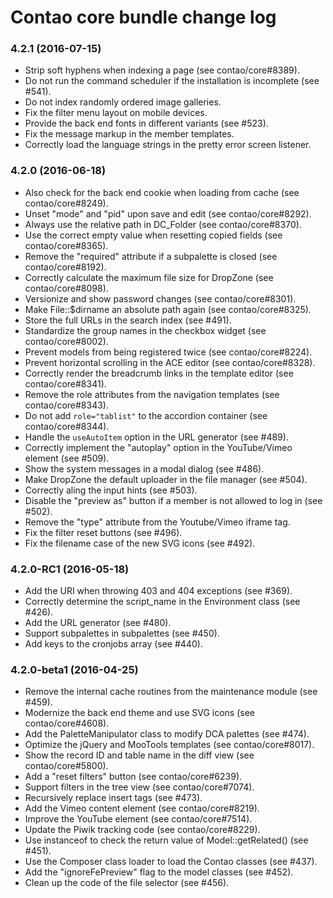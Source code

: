 # Contao core bundle change log

### 4.2.1 (2016-07-15)

 * Strip soft hyphens when indexing a page (see contao/core#8389).
 * Do not run the command scheduler if the installation is incomplete (see #541).
 * Do not index randomly ordered image galleries.
 * Fix the filter menu layout on mobile devices.
 * Provide the back end fonts in different variants (see #523).
 * Fix the message markup in the member templates.
 * Correctly load the language strings in the pretty error screen listener.

### 4.2.0 (2016-06-18)

 * Also check for the back end cookie when loading from cache (see contao/core#8249).
 * Unset "mode" and "pid" upon save and edit (see contao/core#8292).
 * Always use the relative path in DC_Folder (see contao/core#8370).
 * Use the correct empty value when resetting copied fields (see contao/core#8365).
 * Remove the "required" attribute if a subpalette is closed (see contao/core#8192).
 * Correctly calculate the maximum file size for DropZone (see contao/core#8098).
 * Versionize and show password changes (see contao/core#8301).
 * Make File::$dirname an absolute path again (see contao/core#8325).
 * Store the full URLs in the search index (see #491).
 * Standardize the group names in the checkbox widget (see contao/core#8002).
 * Prevent models from being registered twice (see contao/core#8224).
 * Prevent horizontal scrolling in the ACE editor (see contao/core#8328).
 * Correctly render the breadcrumb links in the template editor (see contao/core#8341).
 * Remove the role attributes from the navigation templates (see contao/core#8343).
 * Do not add `role="tablist"` to the accordion container (see contao/core#8344).
 * Handle the `useAutoItem` option in the URL generator (see #489).
 * Correctly implement the "autoplay" option in the YouTube/Vimeo element (see #509).
 * Show the system messages in a modal dialog (see #486).
 * Make DropZone the default uploader in the file manager (see #504).
 * Correctly aling the input hints (see #503).
 * Disable the "preview as" button if a member is not allowed to log in (see #502).
 * Remove the "type" attribute from the Youtube/Vimeo iframe tag.
 * Fix the filter reset buttons (see #496).
 * Fix the filename case of the new SVG icons (see #492).

### 4.2.0-RC1 (2016-05-18)

 * Add the URI when throwing 403 and 404 exceptions (see #369).
 * Correctly determine the script_name in the Environment class (see #426).
 * Add the URL generator (see #480).
 * Support subpalettes in subpalettes (see #450).
 * Add keys to the cronjobs array (see #440).

### 4.2.0-beta1 (2016-04-25)

 * Remove the internal cache routines from the maintenance module (see #459).
 * Modernize the back end theme and use SVG icons (see contao/core#4608).
 * Add the PaletteManipulator class to modify DCA palettes (see #474).
 * Optimize the jQuery and MooTools templates (see contao/core#8017).
 * Show the record ID and table name in the diff view (see contao/core#5800).
 * Add a "reset filters" button (see contao/core#6239).
 * Support filters in the tree view (see contao/core#7074).
 * Recursively replace insert tags (see #473).
 * Add the Vimeo content element (see contao/core#8219).
 * Improve the YouTube element (see contao/core#7514).
 * Update the Piwik tracking code (see contao/core#8229).
 * Use instanceof to check the return value of Model::getRelated() (see #451).
 * Use the Composer class loader to load the Contao classes (see #437).
 * Add the "ignoreFePreview" flag to the model classes (see #452).
 * Clean up the code of the file selector (see #456).
